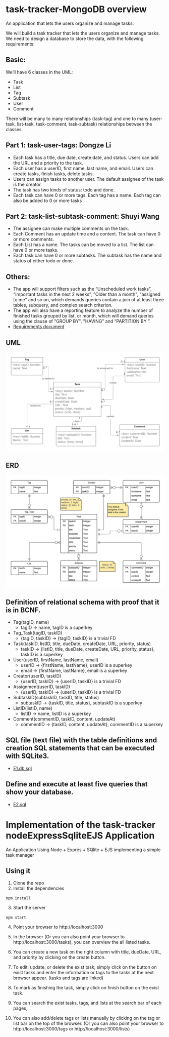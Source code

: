 # task-tracker-MongoDB overview
An application that lets the users organize and manage tasks. 


We will build a task tracker that lets the users organize and manage tasks. We need to design a database to store the data, with the following requirements:

## Basic:
We’ll have 6 classes in the UML:
- Task
- List
- Tag
- Subtask
- User
- Comment

There will be many to many relationships (task-tag) and one to many (user- task, list-task, task-comment, task-subtask) relationships between the classes.

## Part 1: task-user-tags: Dongze Li
- Each task has a title, due date, create date, and status. Users can add the URL and a priority to the task. 
- Each user has a userID, first name, last name, and email. Users can create tasks, finish tasks, delete tasks.  
- Users can assign tasks to another user. The default assignee of the task is the creator.
- The task has two kinds of status: todo and done. 
- Each task can have 0 or more tags. Each tag has a name. Each tag can also be added to 0 or more tasks
## Part 2: task-list-subtask-comment: Shuyi Wang
- The assignee can make multiple comments on the task.
- Each Comment has an update time and a content. The task can have 0 or more comments.
- Each List has a name. The tasks can be moved to a list. The list can have 0 or more tasks.
- Each task can have 0 or more subtasks. The subtask has the name and status of either todo or done.
## Others:
- The app will support filters such as the “Unscheduled work tasks”, “Important tasks in the next 2 weeks”, "Older than a month", "assigned to me" and so on, which demands queries contain a join of at least three tables, subquery, and complex search criterion.
- The app will also have a reporting feature to analyze the number of finished tasks grouped by list, or month, which will demand queries using the clause of "GROUP BY", "HAVING" and “PARTITION BY ”.
- [Requirements document](https://github.com/ldgze/task-tracker/blob/main/A.%20Requirements%20Document.pdf)

## UML
![image](https://github.com/ldgze/task-tracker/blob/main/B.%20UML%20-%20Page%201.png)


## ERD
![image](https://github.com/ldgze/task-tracker/blob/main/C.%20ERD%20.png)

## Definition of relational schema with proof that it is in BCNF.
- Tag(tagID, name) 
    - tagID -> name, tagID is a superkey
- Tag_Task(tagID, taskID)
    - {tagID, taskID} -> {tagID, taskID} is a trivial FD
- Task(taskID, listID, title, dueDate, createDate, URL, priority, status) 
    - taskID -> {listID, title, dueDate, createDate, URL, priority, status}, taskID is a superkey
- User(userID, firstName, lastName, email)
    - userID -> {firstName, lastName}, userID is a superkey
    - email -> {firstName, lastName}, email is a superkey
- Creator(userID, taskID)
    - {userID, taskID} -> {userID, taskID} is a trivial FD
- Assignment(userID, taskID)
    - {userID, taskID} -> {userID, taskID} is a trivial FD
- SubtaskID(subtaskID, taskID, title, status)
    - subtaskID -> {taskID, title, status}, subtaskID is a superkey
- ListID(listID, name)
    - listID -> name, listID is a superkey
- Comment(commentID, taskID, content, updateAt)
    - commentID -> {taskID, content, updateAt}, commentID is a superkey


## SQL file (text file) with the table definitions and creation SQL statements that can be executed with SQLite3.
- [E1.db.sql](https://github.com/ldgze/task-tracker/blob/main/E1.db.sql)

## Define and execute at least five queries that show your database.
- [E2.sql](https://github.com/ldgze/task-tracker/blob/main/E2.sql)



# Implementation of the task-tracker nodeExpressSqliteEJS Application
An Application Using Node + Expres + SQlite + EJS implementing a simple task manager

## Using it

1) Clone the repo
2) Install the dependencies

```
npm install
```


3) Start the server

```
npm start
```

4) Point your browser to http://localhost:3000

5) In the browser (Or you can also point your browser to  http://localhost:3000/tasks), you can overview the all listed tasks.

6) You can create a new task on the right column with title, dueDate, URL, and priority by clicking on the create button.

6) To edit, update, or delete the exist task; simply click on the button on exist tasks and enter the information or tags to the tasks at the next browser appear. (tasks and tags are linked)

7) To mark as finishing the task, simply click on finish button on the exist task.

8) You can search the exist tasks, tags, and lists at the search bar of each pages,

9) You can also add/delete tags or lists manually by clicking on the tag or list bar on the top of the browser. (Or you can also point your browser to  http://localhost:3000/tags or http://localhost:3000/lists)



